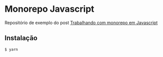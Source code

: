 # Monorepo Javascript

Repositório de exemplo do post [Trabalhando com monorepo em Javascript](https://vfreitas.com.br/trabalhando-com-monorepo-em-javascript)

## Instalação

```
$ yarn
```